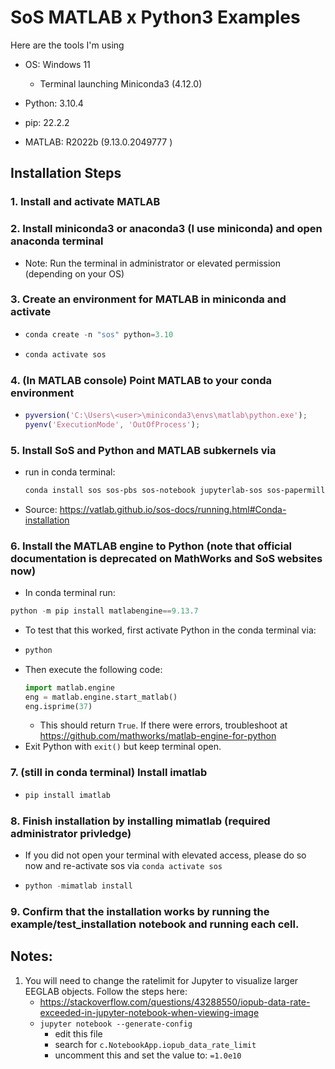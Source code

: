 # SoS MATLAB x Python3 Examples

Here are the tools I'm using

- OS: Windows 11
  - Terminal launching Miniconda3 (4.12.0)

- Python: 3.10.4
- pip: 22.2.2
- MATLAB: R2022b (9.13.0.2049777 )

## Installation Steps
### 1. Install and activate MATLAB
### 2. Install miniconda3 or anaconda3 (I use miniconda) and open anaconda terminal
  - Note: Run the terminal in administrator or elevated permission (depending on your OS)
### 3. Create an environment for MATLAB in miniconda and activate
  - ```PowerShell
    conda create -n "sos" python=3.10
    ```
  - ```PowerShell
    conda activate sos
     ```
### 4. (In MATLAB console) Point MATLAB to your conda environment
  - ```MATLAB
    pyversion('C:\Users\<user>\miniconda3\envs\matlab\python.exe');
    pyenv('ExecutionMode', 'OutOfProcess');
    ```
### 5. Install SoS and Python and MATLAB subkernels via
  - run in conda terminal: 
    ```PowerShell
    conda install sos sos-pbs sos-notebook jupyterlab-sos sos-papermill sos-python sos-matlab -c conda-forge
    ```
  - Source: https://vatlab.github.io/sos-docs/running.html#Conda-installation
<!--
6. Follow video setup of installing MATLAB kernel for jupyter
  deviation: The video is old and does not provide the correct way of install the matlab environment. Follow the steps here:
    - link: https://www.mathworks.com/help/matlab/matlab_external/install-the-matlab-engine-for-python.html
    - (note for above: make sure you activate your virtual env so as not to use a potential global python env)
7. Continue the video setup by executing:
  - ```python -mimatlab install```
    - This should result in a success
-->
### 6. Install the MATLAB engine to Python (note that official documentation is deprecated on MathWorks and SoS websites now)
  - In conda terminal run: 
   ```PowerShell
   python -m pip install matlabengine==9.13.7
   ```
  - To test that this worked, first activate Python in the conda terminal via:
  - ```PowerShell
    python
    ```
  - Then execute the following code:
    ```Python
    import matlab.engine
    eng = matlab.engine.start_matlab()
    eng.isprime(37)
    ```
      - This should return ```True```. If there were errors, troubleshoot at https://github.com/mathworks/matlab-engine-for-python
  - Exit Python with ```exit()``` but keep terminal open.
### 7. (still in conda terminal) Install imatlab
  - ```PowerShell
    pip install imatlab
    ```
<!--
8. Install SoS MATLAB Subkernel
  - ```pip install sos-matlab```
-->
### 8. Finish installation by installing mimatlab (required administrator privledge)
  - If you did not open your terminal with elevated access, please do so now and re-activate sos via ```conda activate sos```
  - ```PowerShell
    python -mimatlab install
    ```
### 9. Confirm that the installation works by running the example/test_installation notebook and running each cell.

## Notes:
1. You will need to change the ratelimit for Jupyter to visualize larger EEGLAB objects. Follow the steps here:
    - https://stackoverflow.com/questions/43288550/iopub-data-rate-exceeded-in-jupyter-notebook-when-viewing-image
    - ```jupyter notebook --generate-config```
        - edit this file
        - search for ```c.NotebookApp.iopub_data_rate_limit```
        - uncomment this and set the value to: ```=1.0e10```
